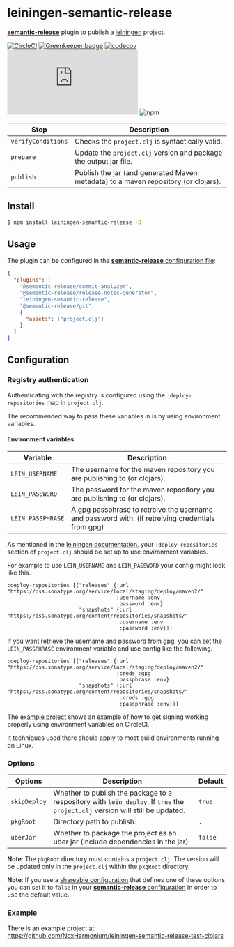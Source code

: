 # leiningen-semantic-release

[**semantic-release**](https://github.com/semantic-release/semantic-release) plugin to publish a [leiningen](https://github.com/technomancy/leiningen) project.

[![CircleCI](https://circleci.com/gh/NoxHarmonium/leiningen-semantic-release.svg?style=svg)](https://circleci.com/gh/NoxHarmonium/leiningen-semantic-release)
[![Greenkeeper badge](https://badges.greenkeeper.io/NoxHarmonium/leiningen-semantic-release.svg)](https://greenkeeper.io/)
[![codecov](https://codecov.io/gh/NoxHarmonium/leiningen-semantic-release/branch/master/graph/badge.svg)](https://codecov.io/gh/NoxHarmonium/leiningen-semantic-release)
[![type-coverage](https://img.shields.io/badge/dynamic/json.svg?label=type-coverage&prefix=%E2%89%A5&suffix=%&query=$.typeCoverage.atLeast&uri=https%3A%2F%2Fraw.githubusercontent.com%2FNoxHarmonium%2Fleiningen-semantic-release%2Fmaster%2Fpackage.json)](https://github.com/plantain-00/type-coverage)
![npm](https://img.shields.io/npm/v/leiningen-semantic-release)

| Step               | Description                                                                        |
| ------------------ | ---------------------------------------------------------------------------------- |
| `verifyConditions` | Checks the `project.clj` is syntactically valid.                                   |
| `prepare`          | Update the `project.clj` version and package the output jar file.                  |
| `publish`          | Publish the jar (and generated Maven metadata) to a maven repository (or clojars). |

## Install

```bash
$ npm install leiningen-semantic-release -D
```

## Usage

The plugin can be configured in the [**semantic-release** configuration file](https://github.com/semantic-release/semantic-release/blob/master/docs/usage/configuration.md#configuration):

```json
{
  "plugins": [
    "@semantic-release/commit-analyzer",
    "@semantic-release/release-notes-generator",
    "leiningen-semantic-release",
    "@semantic-release/git",
    {
      "assets": ["project.clj"]
    }
  ]
}
```

## Configuration

### Registry authentication

Authenticating with the registry is configured using the `:deploy-repositories` map in `project.clj`.

The recommended way to pass these variables in is by using environment variables.

#### Environment variables

| Variable          | Description                                                                                       |
| ----------------- | ------------------------------------------------------------------------------------------------- |
| `LEIN_USERNAME`   | The username for the maven repository you are publishing to (or clojars).                         |
| `LEIN_PASSWORD`   | The password for the maven repository you are publishing to (or clojars).                         |
| `LEIN_PASSPHRASE` | A gpg passphrase to retreive the username and password with. (if retreiving credentials from gpg) |

As mentioned in the [leiningen documentation](https://github.com/technomancy/leiningen/blob/stable/doc/DEPLOY.md#credentials-in-the-environment),
your `:deploy-repositories` section of `project.clj` should be set up to use environment variables.

For example to use `LEIN_USERNAME` and `LEIN_PASSWORD` your config might look like this.

```
:deploy-repositories [["releases" {:url "https://oss.sonatype.org/service/local/staging/deploy/maven2/"
                                   :username :env
                                   :password :env}
                       "snapshots" {:url "https://oss.sonatype.org/content/repositories/snapshots/"
                                    :username :env
                                    :password :env}]]
```

If you want retrieve the username and password from gpg, you can set the `LEIN_PASSPHRASE` environment variable
and use config like the following.

```
:deploy-repositories [["releases" {:url "https://oss.sonatype.org/service/local/staging/deploy/maven2/"
                                   :creds :gpg
                                   :passphrase :env}
                       "snapshots" {:url "https://oss.sonatype.org/content/repositories/snapshots/"
                                    :creds :gpg
                                    :passphrase :env}]]
```

The [example project](https://github.com/NoxHarmonium/leiningen-semantic-release-test-clojars) shows an example of
how to get signing working properly using environment variables on CircleCI.

It techniques used there should apply to most build environments running on Linux.

### Options

| Options      | Description                                                                                                                      | Default |
| ------------ | -------------------------------------------------------------------------------------------------------------------------------- | ------- |
| `skipDeploy` | Whether to publish the package to a respository with `lein deploy`. If `true` the `project.clj` version will still be updated.   | `true`  |
| `pkgRoot`    | Directory path to publish.                                                                                                       | `.`     |
| `uberJar`    | Whether to package the project as an uber jar (include dependencies in the jar)                                                  | `false` |

**Note**: The `pkgRoot` directory must contains a `project.clj`. The version will be updated only in the `project.clj` within the `pkgRoot` directory.

**Note**: If you use a [shareable configuration](https://github.com/semantic-release/semantic-release/blob/master/docs/usage/shareable-configurations.md#shareable-configurations) that defines one of these options you can set it to `false` in your [**semantic-release** configuration](https://github.com/semantic-release/semantic-release/blob/master/docs/usage/configuration.md#configuration) in order to use the default value.

### Example

There is an example project at: https://github.com/NoxHarmonium/leiningen-semantic-release-test-clojars
